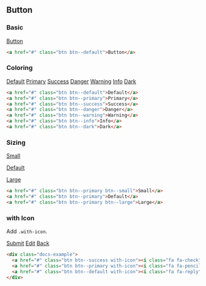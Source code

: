 <h2 id="button">Button</h2>

### Basic

<div class="docs-example">
  <a href="#" class="btn btn--default">Button</a>
</div>

```html
<a href="#" class="btn btn--default">Button</a>
```

### Coloring

<div class="docs-example">
  <a href="#" class="btn btn--default">Default</a>
  <a href="#" class="btn btn--primary">Primary</a>
  <a href="#" class="btn btn--success">Success</a>
  <a href="#" class="btn btn--danger">Danger</a>
  <a href="#" class="btn btn--warning">Warning</a>
  <a href="#" class="btn btn--info">Info</a>
  <a href="#" class="btn btn--dark">Dark</a>
</div>

```html
<a href="#" class="btn btn--default">Default</a>
<a href="#" class="btn btn--primary">Primary</a>
<a href="#" class="btn btn--success">Success</a>
<a href="#" class="btn btn--danger">Danger</a>
<a href="#" class="btn btn--warning">Warning</a>
<a href="#" class="btn btn--info">Info</a>
<a href="#" class="btn btn--dark">Dark</a>
```

### Sizing

<div class="docs-example">
  <p>
    <a href="#" class="btn btn--primary btn--small">Small</a>
  </p>
  <p>
    <a href="#" class="btn btn--primary">Default</a>
  </p>
  <p>
  <a href="#" class="btn btn--primary btn--large">Large</a>
  </p>
</div>

```html
<a href="#" class="btn btn--primary btn--small">Small</a>
<a href="#" class="btn btn--primary">Default</a>
<a href="#" class="btn btn--primary btn--large">Large</a>
```

### with Icon

Add `.with-icon`.

<div class="docs-example">
  <a href="#" class="btn btn--success with-icon"><i class="fa fa-check"></i>Submit</a>
  <a href="#" class="btn btn--primary with-icon"><i class="fa fa-pencil"></i>Edit</a>
  <a href="#" class="btn btn--default with-icon"><i class="fa fa-reply"></i>Back</a>
</div>

```html
<div class="docs-example">
  <a href="#" class="btn btn--success with-icon"><i class="fa fa-check"></i>Submit</a>
  <a href="#" class="btn btn--primary with-icon"><i class="fa fa-pencil"></i>Edit</a>
  <a href="#" class="btn btn--default with-icon"><i class="fa fa-reply"></i>Back</a>
</div>
```

